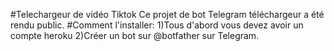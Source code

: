 #Telechargeur de vidéo Tiktok
Ce projet de bot Telegram téléchargeur a été rendu public.
#Comment l'installer:
1)Tous d'abord vous devez avoir un compte heroku
2)Créer un bot sur @botfather sur Telegram.
